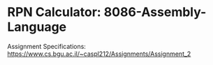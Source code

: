 # RPN Calculator: 8086-Assembly-Language
Assignment Specifications: https://www.cs.bgu.ac.il/~caspl212/Assignments/Assignment_2
